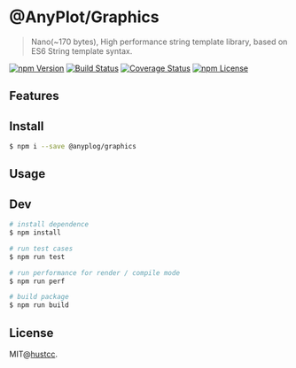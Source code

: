 # @AnyPlot/Graphics

> Nano(~170 bytes), High performance string template library, based on ES6 String template syntax.

[![npm Version](https://img.shields.io/npm/v/@anyplot/graphics.svg)](https://www.npmjs.com/package/@anyplot/graphics)
[![Build Status](https://github.com/anyplot/graphics/workflows/build/badge.svg)](https://github.com/anyplot/graphics/actions)
[![Coverage Status](https://coveralls.io/repos/github/anyplot/graphics/badge.svg?branch=main)](https://coveralls.io/github/anyplot/graphics?branch=main)
[![npm License](https://img.shields.io/npm/l/@anyplot/graphics.svg)](https://www.npmjs.com/package/@anyplot/graphics)


## Features



## Install

```bash
$ npm i --save @anyplog/graphics
```


## Usage



## Dev

```bash
# install dependence
$ npm install

# run test cases
$ npm run test

# run performance for render / compile mode
$ npm run perf

# build package
$ npm run build
```


## License

MIT@[hustcc](https://github.com/hustcc).
